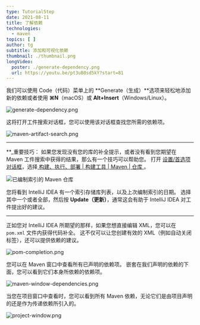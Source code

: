 ```yaml
---
type: TutorialStep
date: 2021-08-11
title: 了解依赖
technologies:
  - maven
topics: [ ]
author: tg
subtitle: 添加和可视化依赖
thumbnail: ./thumbnail.png
longVideo:
  poster: ./generate-dependency.png
  url: https://youtu.be/pt3uB0sd5kY?start=81
---
```


我们可以使用 Code（代码）菜单上的 **Generate（生成）**选项来轻松地添加新的依赖或者使用 **⌘N**（macOS）或 **Alt+Insert**（Windows/Linux）。

![generate-dependency.png](generate-dependency.png)

这将打开工件搜索对话框，您可以使用该对话框查找您所需的依赖项。

![maven-artifact-search.png](maven-artifact-search.png)

---

**_重要技巧：</strong> 如果您发现没有您的库的补全提示，或者没有看到您期望在 Maven 工件搜索中获得的结果，那么有一个技巧可以帮助您。 打开 [设置/首选项对话框](https://www.jetbrains.com/help/idea/settings-preferences-dialog.html)，选择[ 构建、执行、部署 | 构建工具 | Maven | 仓库 ](https://www.jetbrains.com/help/idea/maven-repositories.html)。</p>

![已编制索引的 Maven 仓库](repositories.png)

您将看到 IntelliJ IDEA 有一个索引存储库列表，以及上次编制索引的日期。 选择其中一个或者全部，然后按 **Update（更新）**，通常这会有助于 IntelliJ IDEA 对工件提出好的建议。

---

正如您对 IntelliJ IDEA 所期望的那样，如果您想直接编辑 XML，您可以在 `pom.xml` 文件内获得代码补全。 这不仅可以让您创建有效的 XML（例如自动关闭标签），还可以提供依赖的建议。

![pom-completion.png](pom-completion.png)

您可以在 Maven 窗口中查看所有已声明的依赖项。 嵌套在我们声明的依赖的下面，您可以看到它们本身所依赖的依赖项。

![maven-window-dependencies.png](maven-window-dependencies.png)

当您在项目窗口中查看时，您可以看到所有 Maven 依赖，无论它们是由项目声明的还是作为传递依赖所引入的。

![project-window.png](project-window.png)







